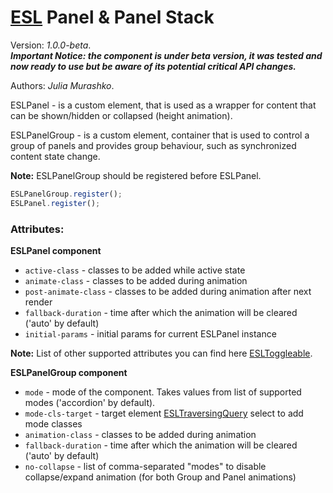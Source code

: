 # [ESL](../../../README.md) Panel & Panel Stack

Version: *1.0.0-beta*.  
***Important Notice: the component is under beta version, it was tested and now ready to use but be aware of its potential critical API changes.***

Authors: *Julia Murashko*.

ESLPanel - is a custom element, that is used as a wrapper for content that 
can be shown/hidden or collapsed (height animation).

ESLPanelGroup - is a custom element, container that is used to control a group of panels and provides group behaviour, such as synchronized content state change.

**Note:** ESLPanelGroup should be registered before ESLPanel.

```javascript
ESLPanelGroup.register();
ESLPanel.register();
```

### Attributes:

**ESLPanel component**

 - `active-class` - classes to be added while active state
 - `animate-class` - classes to be added during animation
 - `post-animate-class` - classes to be added during animation after next render
 - `fallback-duration` - time after which the animation will be cleared ('auto' by default)
 - `initial-params` - initial params for current ESLPanel instance
 
**Note:** List of other supported attributes you can find here [ESLToggleable](./../esl-toggleable/README.md).
 
**ESLPanelGroup component**
 
- `mode` - mode of the component. Takes values from list of supported modes ('accordion' by default).
- `mode-cls-target` - target element [ESLTraversingQuery](./../esl-traversing-query/README.md) select to add mode classes
- `animation-class` - classes to be added during animation
- `fallback-duration` - time after which the animation will be cleared ('auto' by default)
- `no-collapse` - list of comma-separated "modes" to disable collapse/expand animation (for both Group and Panel animations)
